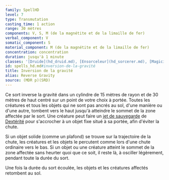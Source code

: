```yaml
---
family: SpellHD
level: 7
type: Transmutation
casting_time: 1 action
range: 30 mètres
components: V, S, M (de la magnétite et de la limaille de fer)
verbal_component: V
somatic_component: S
material_component: M (de la magnétite et de la limaille de fer)
concentration: concentration
duration: jusqu'à 1 minute
classes: '[Druide](hd_druid.md), [Ensorceleur](hd_sorcerer.md), [Magicien](hd_wizard.md)'
id: spells_hd.md#inversion-de-la-gravité
title: Inversion de la gravité
alias: Reverse Gravity
source: (MDR p)(SRD)
---
```


Ce sort inverse la gravité dans un cylindre de 15 mètres de rayon et de 30 mètres de haut centré sur un point de votre choix à portée. Toutes les créatures et tous les objets qui ne sont pas ancrés au sol, d'une manière ou d'une autre, tombent vers le haut jusqu'à atteindre le sommet de la zone affectée par le sort. Une créature peut faire un [jet de sauvegarde](hd_abilities_jets_de_sauvegarde.md) de [Dextérité](hd_abilities_dexterity.md) pour s'accrocher à un objet fixe situé à sa portée, afin d'éviter la chute.

Si un objet solide (comme un plafond) se trouve sur la trajectoire de la chute, les créatures et les objets le percutent comme lors d'une chute ordinaire vers le bas. Si un objet ou une créature atteint le sommet de la zone affectée sans heurter quoi que ce soit, il reste là, à osciller légèrement, pendant toute la durée du sort.

Une fois la durée du sort écoulée, les objets et les créatures affectés retombent au sol.

